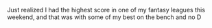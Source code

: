 <!--
id: 1522018420
link: http://kevinisom.info/post/1522018420/just-realized-i-had-the-highest-score-in-one-of-my
slug: just-realized-i-had-the-highest-score-in-one-of-my
date: Tue Nov 09 2010 16:56:31 GMT+1300 (NZDT)
raw: {"blog_name":"kevinisom","id":1522018420,"post_url":"http://kevinisom.info/post/1522018420/just-realized-i-had-the-highest-score-in-one-of-my","slug":"just-realized-i-had-the-highest-score-in-one-of-my","type":"text","date":"2010-11-09 03:56:31 GMT","timestamp":1289274991,"state":"published","format":"html","reblog_key":"TLqsQVFj","tags":[],"short_url":"http://tmblr.co/Zw68Yy1Qk2Xq","highlighted":[],"feed_item":"http://twitter.com/kev_nz/statuses/1782705477910528","from_feed_id":"650289","note_count":0,"title":null,"body":"<p>Just realized I had the highest score in one of my fantasy leagues this weekend, and that was with some of my best on the bench and no D</p>"}
publish: 2010-11-09
tags: 
title: null
-->


Just realized I had the highest score in one of my fantasy leagues this
weekend, and that was with some of my best on the bench and no D


